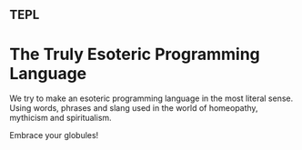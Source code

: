 ## TEPL
# The Truly Esoteric Programming Language

We try to make an esoteric programming language in the most literal sense. Using words, phrases and slang used in the world of homeopathy, mythicism and spiritualism. 

Embrace your globules!
